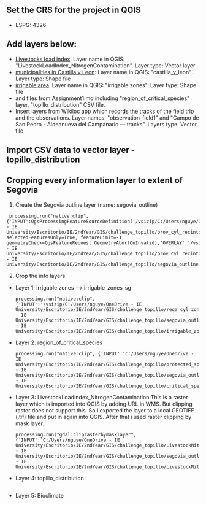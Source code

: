 ## Set the CRS for the project in QGIS
* ESPG: 4326
## Add layers below:
* [Livestocks load index](https://idecyl.jcyl.es/geonetwork/srv/eng/catalog.search#/metadata/SPAGOBCYLCITDTSEFICG). Layer name in QGIS: "LivestockLoadIndex_NitrogenContamination". Layer type: Vector layer
* [municipalities in Castilla y Leon](https://idecyl.jcyl.es/geonetwork/srv/eng/catalog.search#/metadata/SPAGOBCYLCITDTSAULPR): Layer name in QGIS: "castilla_y_leon" . Layer type: Shape file
* [irrigable area](https://idecyl.jcyl.es/geonetwork/srv/eng/catalog.search#/metadata/SPAGOBCYLAYGDTSLCRZR). Layer name in QGIS: "irrigable zones". Layer type: Shape file
* and files from Assignment1.md including "region_of_critical_species" layer, "topillo_distribution" CSV file.
* Insert layers from Wikiloc app which records the tracks of the field trip and the observations. Layer names: "observation_field1" and "Campo de San Pedro - Aldeanueva del Campanario — tracks". Layers type: Vector file
## Import CSV data to vector layer - topillo_distribution 


## Cropping every information layer to extent of Segovia

1. Create the Segovia outline layer (name: segovia_outline)
  ```
   processing.run("native:clip", {'INPUT':QgsProcessingFeatureSourceDefinition('/vsizip/C:/Users/nguye/OneDrive - IE     University/Escritorio/IE/2ndYear/GIS/challenge_topillo/prov_cyl_recintos.zip/prov_cyl_recintos.shp|layername=prov_cyl_recintos', selectedFeaturesOnly=True, featureLimit=-1,     geometryCheck=QgsFeatureRequest.GeometryAbortOnInvalid),'OVERLAY':'/vsizip/C:/Users/nguye/OneDrive - IE University/Escritorio/IE/2ndYear/GIS/challenge_topillo/prov_cyl_recintos.zip/prov_cyl_recintos.shp|layername=prov_cyl_recintos','OUTPUT':'C:/Users/nguye/OneDrive - IE University/Escritorio/IE/2ndYear/GIS/challenge_topillo/segovia_outline.shp'})
  ```
2. Crop the info layers
* Layer 1: irrigable zones --> irrigable_zones_sg
  ```
  processing.run("native:clip", {'INPUT':'/vsizip/C:/Users/nguye/OneDrive - IE University/Escritorio/IE/2ndYear/GIS/challenge_topillo/rega_cyl_zonas_regables_shp.zip/rega_cyl_zonas_regables.shp|layername=rega_cyl_zonas_regables','OVERLAY':'C:/Users/nguye/OneDrive - IE University/Escritorio/IE/2ndYear/GIS/challenge_topillo/segovia_outline.shp','OUTPUT':'C:/Users/nguye/OneDrive - IE University/Escritorio/IE/2ndYear/GIS/challenge_topillo/irrigable_zones_sg.shp'})
  ```
* Layer 2: region_of_critical_species
  ```
  processing.run("native:clip", {'INPUT':'C:/Users/nguye/OneDrive - IE University/Escritorio/IE/2ndYear/GIS/challenge_topillo/protected_species/ps.especies_cyl_areas_criticas.shp','OVERLAY':'C:/Users/nguye/OneDrive - IE University/Escritorio/IE/2ndYear/GIS/challenge_topillo/segovia_outline.shp','OUTPUT':'C:/Users/nguye/OneDrive - IE University/Escritorio/IE/2ndYear/GIS/challenge_topillo/critical_species_sg.shp'})
  ```
* Layer 3: LivestockLoadIndex_NitrogenContamination
This is a raster layer which is imported into QGIS by adding URL in WMS. But clipping raster does not support this. So I exported the layer to a local GEOTIFF (.tif) file and put in again into QGIS. After that i used raster clipping by mask layer.
   ```
  processing.run("gdal:cliprasterbymasklayer", {'INPUT':'C:/Users/nguye/OneDrive - IE University/Escritorio/IE/2ndYear/GIS/challenge_topillo/LivestockNitrogenContamination.tif','MASK':'C:/Users/nguye/OneDrive - IE University/Escritorio/IE/2ndYear/GIS/challenge_topillo/segovia_outline.shp','SOURCE_CRS':None,'TARGET_CRS':None,'TARGET_EXTENT':None,'NODATA':None,'ALPHA_BAND':False,'CROP_TO_CUTLINE':True,'KEEP_RESOLUTION':False,'SET_RESOLUTION':False,'X_RESOLUTION':None,'Y_RESOLUTION':None,'MULTITHREADING':False,'OPTIONS':'','DATA_TYPE':0,'EXTRA':'','OUTPUT':'C:/Users/nguye/OneDrive - IE University/Escritorio/IE/2ndYear/GIS/challenge_topillo/LivestockNitrogenContamination_sg.tif'})
  ```
* Layer 4: topillo_distribution
  ```
  
  ```
* Layer 5: Bioclimate
  ```
  ```
